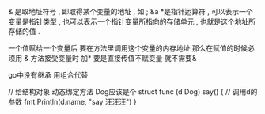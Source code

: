 & 是取地址符号 , 即取得某个变量的地址 , 如 ; &a
*是指针运算符 , 可以表示一个变量是指针类型 , 也可以表示一个指针变量所指向的存储单元 , 也就是这个地址所存储的值 .


一个值赋给一个变量后  要在方法里调用这个变量的内存地址 那么在赋值的时候必须用 &
方法接受变量时 加*  要是直接传值不赋变量 就不需要&


go中没有继承 用组合代替


// 给结构对象 动态绑定方法 Dog应该是个 struct
func (d Dog) say() {
	// 调用d的参数
	fmt.Println(d.name, "say 汪汪汪")
}


